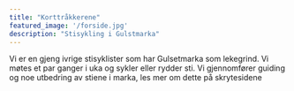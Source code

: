 ```yaml
---
title: "Korttråkkerene"
featured_image: '/forside.jpg'
description: "Stisykling i Gulstmarka"
---
```

Vi er en gjeng ivrige stisyklister som har Gulsetmarka som lekegrind. Vi møtes et par ganger i uka og sykler eller rydder sti. Vi gjennomfører guiding og noe utbedring av stiene i marka, les mer om dette på skrytesidene
